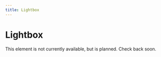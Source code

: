 ```yaml
---
title: Lightbox
---
```


# Lightbox

This element is not currently available, but is planned. Check back soon. 